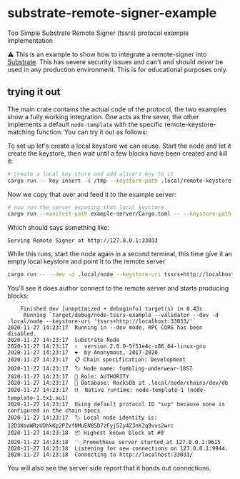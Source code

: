 # substrate-remote-signer-example
Too Simple Substrate Remote Signer (tssrs) protocol example implementation

⚠️ This is an example to show how to integrate a remote-signer into [Substrate](). This has severe security issues and can't and should _never_ be used in any production environment. This is for educational purposes only.

## trying it out

The main crate contains the actual code of the protocol, the two examples show a fully working integration. One acts as the sever, the other implements a default `node-template` with the specific remote-keystore-matching function. You can try it out as follows:

To set up let's create a local keystore we can reuse. Start the node and let it create the keystore, then wait until a few blocks have been created and kill it:

```bash
# create a local key store and add alice's key to it
cargo run -- key insert -d /tmp --keystore-path .local/remote-keystore --scheme Sr25519 --key-type aura --suri "bottom drive obey lake curtain smoke basket hold race lonely fit walk//Alice
```

Now we copy that over and feed it to the example server:
```bash
# now run the server exposing that local keystore
cargo run --manifest-path example-server/Cargo.toml -- --keystore-path .local/remote-keystore
```

Which should says something like:
```
Serving Remote Signer at http://127.0.0.1:33033
```

While this runs, start the node again in a second terminal, this time give it an empty local keystore and point it to the remote server

```bash
cargo run -- --dev -d .local/node --keystore-uri tssrs+http://localhost:33033/
```

You'll see it does author connect to the remote server and starts producing blocks:

```
    Finished dev [unoptimized + debuginfo] target(s) in 0.43s
     Running `target/debug/node-tssrs-example --validator --dev -d .local/node --keystore-uri 'tssrs+http://localhost:33033/'`
2020-11-27 14:23:17  Running in --dev mode, RPC CORS has been disabled.
2020-11-27 14:23:17  Substrate Node
2020-11-27 14:23:17  ✌️  version 2.0.0-5f51e4c-x86_64-linux-gnu
2020-11-27 14:23:17  ❤️  by Anonymous, 2017-2020
2020-11-27 14:23:17  📋 Chain specification: Development
2020-11-27 14:23:17  🏷 Node name: fumbling-underwear-1857
2020-11-27 14:23:17  👤 Role: AUTHORITY
2020-11-27 14:23:17  💾 Database: RocksDb at .local/node/chains/dev/db
2020-11-27 14:23:17  ⛓  Native runtime: node-template-1 (node-template-1.tx1.au1)
2020-11-27 14:23:17  Using default protocol ID "sup" because none is configured in the chain specs
2020-11-27 14:23:17  🏷 Local node identity is: 12D3KooWRzUDhkKp2PZvfNMuEN85D7zFyj5Zy4Z3nK2q9vvs2wrc
2020-11-27 14:23:18  📦 Highest known block at #0
2020-11-27 14:23:18  〽️ Prometheus server started at 127.0.0.1:9615
2020-11-27 14:23:18  Listening for new connections on 127.0.0.1:9944.
2020-11-27 14:23:18  Connecting to http://localhost:33033/
```

You will also see the server side report that it hands out connections.